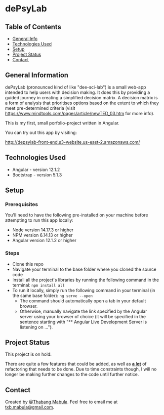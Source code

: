 # dePsyLab

## Table of Contents

- [General Info](#general-information)
- [Technologies Used](#technologies-used)
- [Setup](#setup)
- [Project Status](#project-status)
- [Contact](#contact)

## General Information

dePsyLab (pronounced kind of like "dee-sci-lab") is a small web-app intended to help users with decision making. It does this by providing a guided journey in creating a simplified decision matrix. A decision matrix is a form of analysis that prioritises options based on the extent to which they meet pre-determined criteria (visit https://www.mindtools.com/pages/article/newTED_03.htm for more info).

This is my first, small porfolio-project written in Angular.

You can try out this app by visiting:

http://depsylab-front-end.s3-website.us-east-2.amazonaws.com/

## Technologies Used

- Angular - version 12.1.2
- Bootstrap - version 5.1.3

## Setup

### Prerequisites

You'll need to have the following pre-installed on your machine before attempting to run this app locally:

- Node version 14.17.3 or higher
- NPM version 6.14.13 or higher
- Angular version 12.1.2 or higher

### Steps

- Clone this repo
- Navigate your terminal to the base folder where you cloned the source code
- Install all the project's libraries by running the following command in the terminal: `npm install all`
- To run it locally, simply run the following command in your terminal (in the same base folder): `ng serve --open`
  - The command should automatically open a tab in your default browser.
  - Otherwise, manually navigate the link specified by the Angular server using your browser of choice (it will be specified in the sentence starting with "\*\* Angular Live Development Server is listening on ...").

## Project Status

This project is on hold.

There are quite a few features that could be added, as well as <b><u>a lot</u></b> of refactoring that needs to be done. Due to time constraints though, I will no longer be making further changes to the code until further notice.

## Contact

Created by [@Thabang Mabula](https://github.com/Thabang-Mabula). Feel free to email me at txb.mabula@gmail.com.
